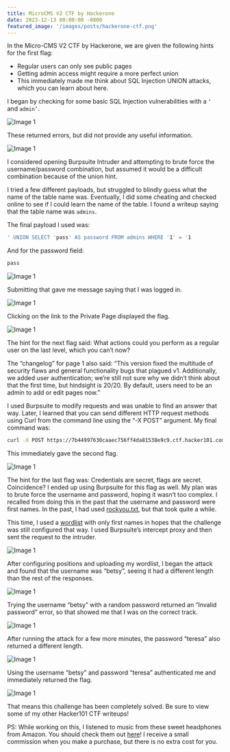 ```yaml
---
title: MicroCMS V2 CTF by Hackerone
date: 2023-12-13 00:00:00 -0800
featured_image: '/images/posts/hackerone-ctf.png'
---
```


In the Micro-CMS V2 CTF by Hackerone, we are given the following hints for the first flag:

- Regular users can only see public pages
- Getting admin access might require a more perfect union
- This immediately made me think about SQL Injection UNION attacks, which you can learn about here.

I began by checking for some basic SQL Injection vulnerabilities with a ```‘``` and ```admin’```.

![Image 1](https://miro.medium.com/v2/resize:fit:640/format:webp/1*_6GWah2C6DvE-OztGnTJtw.png)

These returned errors, but did not provide any useful information.

![Image 1](https://miro.medium.com/v2/resize:fit:720/format:webp/1*WeFgg9-MUkzV1kGxF2REJg.png)

I considered opening Burpsuite Intruder and attempting to brute force the username/password combination, but assumed it would be a difficult combination because of the union hint.

I tried a few different payloads, but struggled to blindly guess what the name of the table name was. Eventually, I did some cheating and checked online to see if I could learn the name of the table. I found a writeup saying that the table name was ```admins```.

The final payload I used was:

```sh
' UNION SELECT 'pass' AS password FROM admins WHERE '1' = '1
```

And for the password field:

```sh
pass
```

![Image 1](https://miro.medium.com/v2/resize:fit:640/format:webp/1*g3l70O6ae8WNMAEDoN-pvA.png)

Submitting that gave me message saying that I was logged in.

![Image 1](https://miro.medium.com/v2/resize:fit:640/format:webp/1*lGEwkNgZj8jZ0dVW2_z3wA.png)

Clicking on the link to the Private Page displayed the flag.

![Image 1](https://miro.medium.com/v2/resize:fit:720/format:webp/1*vU_B9UgFj-voMGM1jKeXvg.png)

The hint for the next flag said: What actions could you perform as a regular user on the last level, which you can’t now?

The “changelog” for page 1 also said: “This version fixed the multitude of security flaws and general functionality bugs that plagued v1. Additionally, we added user authentication; we’re still not sure why we didn’t think about that the first time, but hindsight is 20/20. By default, users need to be an admin to add or edit pages now.”

I used Burpsuite to modify requests and was unable to find an answer that way. Later, I learned that you can send different HTTP request methods using Curl from the command line using the “-X POST” argument. My final command was:

```sh
curl -X POST https://7b44997630caaec756ff4da81538e9c9.ctf.hacker101.com/page/edit/1
```

This immediately gave the second flag.

![Image 1](https://miro.medium.com/v2/resize:fit:720/format:webp/1*F6Ewk16HVoFad3gF8qOGwA.png)

The hint for the last flag was: Credentials are secret, flags are secret. Coincidence? I ended up using Burpsuite for this flag as well. My plan was to brute force the username and password, hoping it wasn’t too complex. I recalled from doing this in the past that the username and password were first names. In the past, I had used [rockyou.txt](https://github.com/brannondorsey/naive-hashcat/releases/download/data/rockyou.txt), but that took quite a while.

This time, I used a [wordlist](https://raw.githubusercontent.com/ternera/hacker101-ctf/main/names.txt) with only first names in hopes that the challenge was still configured that way. I used Burpsuite’s intercept proxy and then sent the request to the intruder.

![Image 1](https://miro.medium.com/v2/resize:fit:720/format:webp/1*Pkaaf2gPQt_8h7Uq8K0U2Q.png)

After configuring positions and uploading my wordlist, I began the attack and found that the username was “betsy”, seeing it had a different length than the rest of the responses.

![Image 1](https://miro.medium.com/v2/resize:fit:720/format:webp/1*DC18q3DTBfvqYoUw5SDqEQ.png)

Trying the username “betsy” with a random password returned an “Invalid password” error, so that showed me that I was on the correct track.

![Image 1](https://miro.medium.com/v2/resize:fit:720/format:webp/1*kX_K-9Te1BzUKxzoFEX6Wg.png)

After running the attack for a few more minutes, the password “teresa” also returned a different length.

![Image 1](https://miro.medium.com/v2/resize:fit:720/format:webp/1*CE85jLkCq_xYNIVMMpmCvg.png)

Using the username “betsy” and password “teresa” authenticated me and immediately returned the flag.

![Image 1](https://miro.medium.com/v2/resize:fit:720/format:webp/1*tBh2F2DedcKKlxlvUp2wXg.png)

That means this challenge has been completely solved. Be sure to view some of my other Hacker101 CTF writeups!

PS: While working on this, I listened to music from these sweet headphones from Amazon. You should check them out [here](https://amzn.to/4bCsb0Y)! I receive a small commission when you make a purchase, but there is no extra cost for you.
